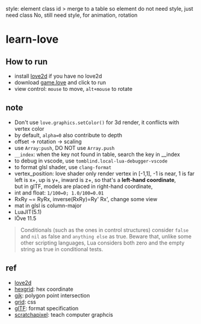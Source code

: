 style: element class id > merge to a table 
so element do not need style, just need class
No, still need style, for animation, rotation 
# learn-love

## How to run
- install [love2d](https://love2d.org/) if you have no love2d
- download [game.love](https://github.com/roseupram/learn-love/releases) and click to run
- view control: `mouse` to move, `alt+mouse` to rotate

## note
- Don't use `love.graphics.setColor()` for 3d render, it conflicts with vertex color
- by default, `alpha=0` also contribute to depth
- offset -> rotation -> scaling 
- use `Array:push`, DO NOT use `Array.push`
- `__index`: when the key not found in table, search the key in __index
- to debug in vscode, use `tomblind.local-lua-debugger-vscode`
- to format glsl shader, use `clang-format`
- vertex_position: love shader only render vertex in [-1,1], -1 is near, 1 is far  
left is x+, up is y+, inward is z+, so that's a **left-hand coordinate**,  
 but in glTF, models are placed in right-hand coordinate, 
- int and float: `1/100=0; 1.0/100=0.01`
- RxRy ~= RyRx, inverse(RxRy)=Ry' Rx', change some view
- mat in glsl is column-major
- LuaJIT(5.1)
- lÖve 11.5
> Conditionals (such as the ones in control structures) consider `false` and `nil` as false and `anything else` as true. Beware that, unlike some other scripting languages, Lua considers both zero and the empty string as true in conditional tests.

## ref
- [love2d](https://love2d.org/)
- [hexgrid](https://www.redblobgames.com/grids/hexagons/#pixel-to-hex): hex coordinate
- [gjk](https://dyn4j.org/2010/04/gjk-gilbert-johnson-keerthi/): polygon point intersection
- [grid](https://ruanyifeng.com/blog/2019/03/grid-layout-tutorial.html): css 
- [glTF](https://registry.khronos.org/glTF/specs/2.0/glTF-2.0.html): format specification
- [scratchapixel](https://www.scratchapixel.com/): teach computer graphcis